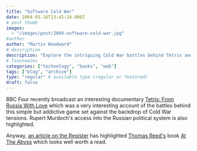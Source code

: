 ```yaml
---
title: "Software Cold War"
date: 2004-03-16T13:42:24.000Z
# post thumb
images:
  - "/images/post/2004-software-cold-war.jpg"
#author
author: "Martin Woodward"
# description
description: "Explore the intriguing Cold War battles behind Tetris and the political machinations unveiled in Thomas Reed's compelling new book."
# Taxonomies
categories: ["technology", "books", "web"]
tags: ["blog", "archive"]
type: "regular" # available type (regular or featured)
draft: false
---
```


BBC Four recently broadcast an interesting documentary [Tetris: From Russia With Love](http://www.bbc.co.uk/bbcfour/documentaries/features/tetris.shtml) which was a very interesting account of the battles behind this simple but addictive game set against the backdrop of Cold War tensions. Rupert Murdoch's access into the Russian political system is also highlighted.

Anyway, [an article on the Register](http://www.theregister.co.uk/content/4/36270.html) has highlighted [Thomas Reed's](http://www.af.mil/bios/bio.asp?bioID=6865) book [At The Abyss](http://www.amazon.co.uk/exec/obidos/ASIN/0891418210/woodwardwebcom) which looks well worth a read.
